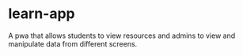 # learn-app
A pwa that allows students to view resources and admins to view and manipulate data from different screens.

